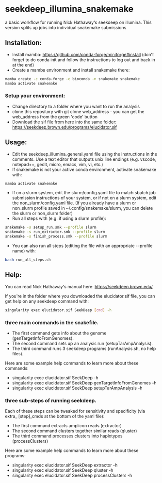 # seekdeep_illumina_snakemake
a basic workflow for running Nick Hathaway's seekdeep on illumina. This version splits up jobs into individual snakemake submissions.

## Installation:
 - Install mamba: https://github.com/conda-forge/miniforge#install (don't forget
to do conda init and follow the instructions to log out and back in at the end)
 - Create a mamba environment and install snakemake there:
```bash
mamba create -c conda-forge -c bioconda -n snakemake snakemake
mamba activate snakemake
```

### Setup your environment:
 - Change directory to a folder where you want to run the analysis
 - clone this repository with git clone web_address - you can get the web_address from the green 'code' button
 - Download the sif file from here into the same folder: https://seekdeep.brown.edu/programs/elucidator.sif

## Usage:
 - Edit the seekdeep_illumina_general.yaml file using the instructions in the
comments. Use a text editor that outputs unix line endings (e.g. vscode,
notepad++, gedit, micro, emacs, vim, vi, etc.)
 - If snakemake is not your active conda environment, activate snakemake with:
```bash
mamba activate snakemake
```
 - If on a slurm system, edit the slurm/config.yaml file to match sbatch job
submission instructions of your system, or if not on a slurm system, edit the
non_slurm/config.yaml file. (If you already have a slurm or non_slurm profile
saved in ~/.config/snakemake/slurm, you can delete the slurm or non_slurm
folder)
 - Run all steps with (e.g. if using a slurm profile):
```bash
snakemake -s setup_run.smk --profile slurm
snakemake -s run_extractor.smk --profile slurm
snakemake -s finish_process.smk --profile slurm
```
 - You can also run all steps (editing the file with an appropriate --profile
name) with:
```bash
bash run_all_steps.sh
```

## Help:
You can read Nick Hathaway's manual here:
https://seekdeep.brown.edu/

If you're in the folder where you downloaded the elucidator.sif file,
you can get help on any seekdeep command with:
```bash
singularity exec elucidator.sif SeekDeep [cmd] -h
```

### three main commands in the snakefile.
  - The first command gets info about the genome (genTargetInfoFromGenomes).
  - The second command sets up an analysis run (setupTarAmpAnalysis).
  - The third command runs 3 seekdeep programs (runAnalysis.sh, no help files).

Here are some example help commands to learn more about these commands:
  - singularity exec elucidator.sif SeekDeep -h
  - singularity exec elucidator.sif SeekDeep genTargetInfoFromGenomes -h
  - singularity exec elucidator.sif SeekDeep setupTarAmpAnalysis -h


### three sub-steps of running seekdeep.
Each of these steps can be tweaked for sensitivity and specificity (via extra_
[step]_cmds at the bottom of the yaml file):
  - The first command extracts amplicon reads (extractor)
  - The second command clusters together similar reads (qluster)
  - The third command processes clusters into haplotypes (processClusters)

Here are some example help commands to learn more about these programs:
  - singularity exec elucidator.sif SeekDeep extractor -h
  - singularity exec elucidator.sif SeekDeep qluster -h
  - singularity exec elucidator.sif SeekDeep processClusters -h
